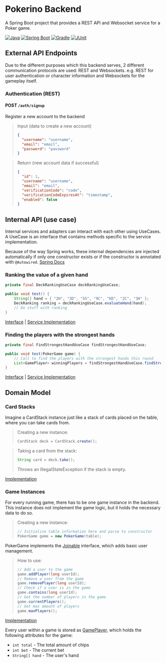 # Pokerino Backend

A Spring Boot project that provides a REST API and Websocket service for a Poker game.

[![Java](https://img.shields.io/badge/Java-21-red.svg?logo=java)](https://www.oracle.com/java/technologies/javase-jdk11-downloads.html)
[![Spring Boot](https://img.shields.io/badge/Spring%20Boot-3.4.2-brightgreen.svg?logo=spring)](https://spring.io/projects/spring-boot)
[![Gradle](https://img.shields.io/badge/Gradle-8.11.1-green.svg?logo=gradle)](https://gradle.org/)
[![JUnit](https://img.shields.io/badge/JUnit-5.11.4-blue.svg?logo=junit)](https://junit.org/junit5/)

## External API Endpoints

Due to the different purposes which this backend serves, 2 different communication protocols are used: REST and Websockets.
e.g. REST for user authentication or character information and Websockets for the gameplay itself.

### Authentication (REST)

#### **POST** `/auth/signup`
Register a new account to the backend
> Input (data to create a new account)
> ```json
> {
>   "username": "username",
>   "email": "email",  
>   "password": "password"
> }
> ```

> Return (new account data if successful)
> ```json
> {
>   "id": 1,
>   "username": "username",
>   "email": "email",
>   "verificationCode": "code",
>   "verificationCodeExpiresAt": "timestamp",
>   "enabled": false
> }
> ```

## Internal API (use case)

Internal services and adapters can interact with each other using UseCases.
A UseCase is an interface that contains methods specific to the service implementation.

Because of the way Spring works, these internal dependencies are injected automatically if only one constructor exists
or if the constructor is annotated with `@Autowired`. [Spring Docs](https://docs.spring.io/spring-framework/reference/core/beans/annotation-config/autowired.html)

### Ranking the value of a given hand

```Java
private final DeckRankingUseCase deckRankingUseCase;

public void test() {
    String[] hand = { "2H", "3D", "5S", "9C", "KD", "2C", "3H" };
    DeckRanking ranking = deckRankingUseCase.evaluateHand(hand);
    // Do stuff with ranking
}
```

[Interface](src/main/java/org/pokerino/backend/application/port/in/DeckRankingUseCase.java) | 
[Service Implementation](src/main/java/org/pokerino/backend/application/service/DeckRankingService.java)

### Finding the players with the strongest hands

```Java
private final FindStrongestHandUseCase findStrongestHandUseCase;

public void test(PokerGame game) {
    // Call to find the players with the strongest hands this round
    List<GamePlayer> winningPlayers = findStrongestHandUseCase.findStrongestHands(game);
}
```

[Interface](src/main/java/org/pokerino/backend/application/port/in/FindStrongestHandUseCase.java) |
[Service Implementation](src/main/java/org/pokerino/backend/application/service/FindStrongestHandService.java)

## Domain Model

### Card Stacks

Imagine a CardStack instance just like a stack of cards placed on the table, where you can take cards from.

> Creating a new instance:
> ```Java
> CardStack deck = CardStack.create();
>```

> Taking a card from the stack:
> ```Java
> String card = deck.take();
> ```
> Throws an IllegalStateException if the stack is empty.

[Implementation](src/main/java/org/pokerino/backend/domain/cards/CardStack.java)

### Game Instances

For every running game, there has to be one game instance in the backend.
This instance does not implement the game logic, but it holds the necessary data to do so.

> Creating a new instance:
> ```Java
> // Initialise table information here and parse to constructor
> PokerGame game = new PokerGame(table);
> ```

PokerGame implements the [Joinable](src/main/java/org/pokerino/backend/domain/game/Joinable.java) interface, which adds basic user management.

> How to use:
> ```Java
> // Add a user to the game
> game.addPlayer(long userId);
> // Remove a user from the game
> game.removePlayer(long userId);
> // Check if a user is in the game
> game.contains(long userId);
> // Get the number of players in the game
> game.currentPlayers();
> // Get max amount of players
> game.maxPlayers();
> ```

[Implementation](src/main/java/org/pokerino/backend/domain/game/PokerGame.java)

Every user within a game is stored as [GamePlayer](src/main/java/org/pokerino/backend/domain/game/GamePlayer.java), which holds the following attributes for the game:

- `int total` - The total amount of chips
- `int bet` - The current bet
- `String[] hand` - The user's hand
